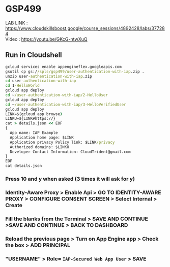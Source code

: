 # GSP499

LAB LINK : https://www.cloudskillsboost.google/course_sessions/4892428/labs/377284 \
Video : https://youtu.be/GKcG-ntwXuQ

## Run in Cloudshell

```cmd
gcloud services enable appengineflex.googleapis.com
gsutil cp gs://spls/gsp499/user-authentication-with-iap.zip .
unzip user-authentication-with-iap.zip
cd user-authentication-with-iap
cd 1-HelloWorld
gcloud app deploy
cd ~/user-authentication-with-iap/2-HelloUser
gcloud app deploy
cd ~/user-authentication-with-iap/3-HelloVerifiedUser
gcloud app deploy
LINK=$(gcloud app browse)
LINKU=${LINK#https://}
cat > details.json << EOF
{
  App name: IAP Example
  Application home page: $LINK
  Application privacy Policy link: $LINK/privacy
  Authorized domains: $LINKU
  Developer Contact Information: CloudTrident@gmail.com
}
EOF
cat details.json
```

### Press 10 and y when asked (3 times it will ask for y)

### Identity-Aware Proxy > Enable Api > GO TO IDENTITY-AWARE PROXY > CONFIGURE CONSENT SCREEN > Select Internal > Create

### Fill the blanks from the Terminal > SAVE AND CONTINUE >SAVE AND CONTINUE > BACK TO DASHBOARD

### Reload the previous page > Turn on App Engine app > Check the box > ADD PRINCIPAL

### "USERNAME" > Role= `IAP-Secured Web App User` > SAVE
